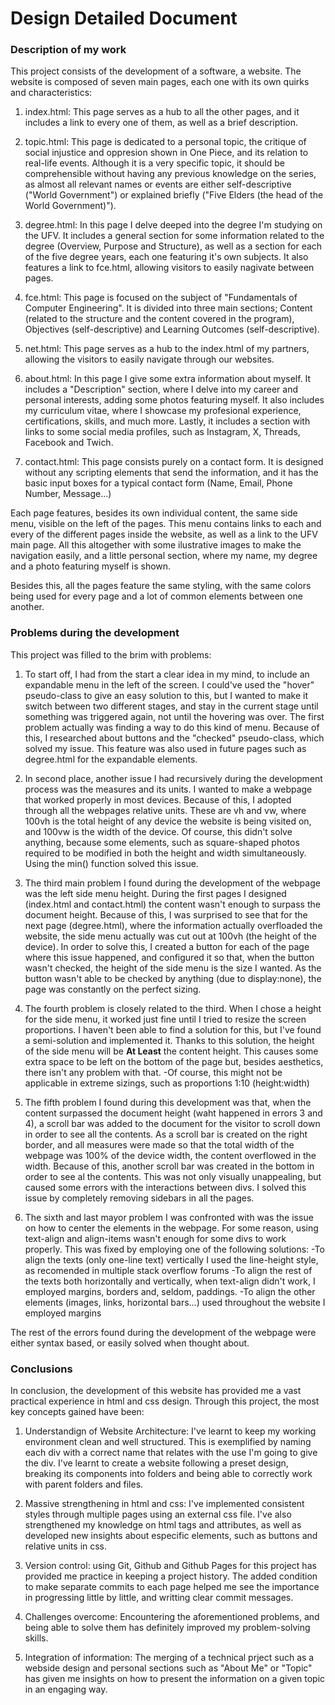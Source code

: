 # Design Detailed Document

### Description of my work

This project consists of the development of a software, a  website. The website is composed of seven main pages, each one with its own quirks and characteristics:

1) index.html: This page serves as a hub to all the other pages, and it includes a link to every one of them, as well as a brief description.

2) topic.html: This page is dedicated to a personal topic, the critique of social injustice and oppresion shown in One Piece, and its relation to real-life events. Although it is a very specific topic, it should be comprehensible without having any previous knowledge on the series, as almost all relevant names or events are either self-descriptive ("World Government") or explained briefly ("Five Elders (the head of the World Government)").

3) degree.html: In this page I delve deeped into the degree I'm studying on the UFV. It includes a general section for some information related to the degree (Overview, Purpose and Structure), as well as a section for each of the five degree years, each one featuring it's own subjects. It also features a link to fce.html, allowing visitors to easily nagivate between pages.

4) fce.html: This page is focused on the subject of "Fundamentals of Computer Engineering". It is divided into three main sections; Content (related to the structure and the content covered in the program), Objectives (self-descriptive) and Learning Outcomes (self-descriptive). 
5) net.html: This page serves as a hub to the index.html of my partners, allowing the visitors to easily navigate through our websites.

6) about.html: In this page I give some extra information about myself. It includes a "Description" section, where I delve into my career and personal interests, adding some photos featuring myself. It also includes my curriculum vitae, where I showcase my profesional experience, certifications, skills, and much more. Lastly, it includes a section with links to some social media profiles, such as Instagram, X, Threads, Facebook and Twich.

7) contact.html: This page consists purely on a contact form. It is designed without any scripting elements that send the information, and it has the basic input boxes for a typical contact form (Name, Email, Phone Number, Message...) 

Each page features, besides its own individual content, the same side menu, visible on the left of the pages. This menu contains links to each and every of the different pages inside the website, as well as a link to the UFV main page. All this altogether with some ilustrative images to make the navigation easily, and a little personal section, where my name, my degree and a photo featuring myself is shown.

Besides this, all the pages feature the same styling, with the same colors being used for every page and a lot of common elements between one another.

### Problems during the development

This project was filled to the brim with problems: 
1) To start off, I had from the start a clear idea in my mind, to include an expandable menu in the left of the screen. I could've used the "hover" pseudo-class to give an easy solution to this, but I wanted to make it switch between two different stages, and stay in the current stage until something was triggered again, not until the hovering was over. The first problem actually was finding a way to do this kind of menu. Because of this, I researched about buttons and the "checked" pseudo-class, which solved my issue. This feature was also used in future pages such as degree.html for the expandable elements.

2) In second place, another issue I had recursively during the development process was the measures and its units. I wanted to make a webpage that worked properly in most devices. Because of this, I adopted through all the webpages relative units. These are vh and vw, where 100vh is the total height of any device the website is being visited on, and 100vw is the width of the device. Of course, this didn't solve anything, because some elements, such as square-shaped photos required to be modified in both the height and width simultaneously. Using the min() function solved this issue. 

3) The third main problem I found during the development of the webpage was the left side menu height. During the first pages I designed (index.html and contact.html) the content wasn't enough to surpass the document height. Because of this, I was surprised to see that for the next page (degree.html), where the information actually overfloaded the website, the side menu actually was cut out at 100vh (the height of the device). In order to solve this, I created a button for each of the page where this issue happened, and configured it so that, when the button wasn't checked, the height of the side menu is the size I wanted. As the button wasn't able to be checked by anything (due to display:none), the page was constantly on the perfect sizing.

4) The fourth problem is closely related to the third. When I chose a height for the side menu, it worked just fine until I tried to resize the screen proportions. I haven't been able to find a solution for this, but I've found a semi-solution and implemented it. Thanks to this solution, the height of the side menu will be **At Least** the content height. This causes some extra space to be left on the bottom of the page but, besides aesthetics, there isn't any problem with that.
    -Of course, this might not be applicable in extreme sizings, such as proportions 1:10 (height:width)

5) The fifth problem I found during this development was that, when the content surpassed the document height (waht happened in errors 3 and 4), a scroll bar was added to the document for the visitor to scroll down in order to see all the contents. As a scroll bar is created on the right border, and all measures were made so that the total width of the webpage was 100% of the device width, the content overflowed in the width. Because of this, another scroll bar was created in the bottom in order to see al the contents. This was not only visually unappealing, but caused some errors with the interactions between divs. I solved this issue by completely removing sidebars in all the pages.

6) The sixth and last mayor problem I was confronted with was the issue on how to center the elements in the webpage. For some reason, using text-align and align-items wasn't enough for some divs to work properly. This was fixed by employing one of the following solutions: 
    -To align the texts (only one-line text) vertically I used the line-height style, as recomended in multiple stack overflow forums
    -To align the rest of the texts both horizontally and vertically, when text-align didn't work, I employed margins, borders and, seldom, paddings.
    -To align the other elements (images, links, horizontal bars...) used throughout the website I employed margins


The rest of the errors found during the development of the webpage were either syntax based, or easily solved when thought about.

### Conclusions

In conclusion, the development of this website has provided me a vast practical experience in html and css design. Through this project, the most key concepts gained have been:

1) Understandign of Website Architecture: I've learnt to keep my working environment clean and well structured. This is exemplified by naming each div with a correct name that relates with the use I'm going to give the div. I've learnt to create a website following a preset design, breaking its components into folders and being able to correctly work with parent folders and files.

2) Massive strengthening in html and css: I've implemented consistent styles through multiple pages using an external css file. I've also strengthened my knowledge on html tags and attributes, as well as developed new insights about especific elements, such as buttons and relative units in css.

3) Version control: using Git, Github and Github Pages for this project has provided me practice in keeping a project history. The added condition to make separate commits to each page helped me see the importance in progressing little by little, and writting clear commit messages.

4) Challenges overcome: Encountering the aforementioned problems, and being able to solve them has definitely improved my problem-solving skills.

5) Integration of information: The merging of a technical prject such as a webside design and personal sections such as "About Me" or "Topic" has given me insights on how to present the information on a given topic in an engaging way.